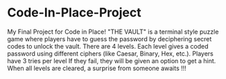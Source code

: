# Code-In-Place-Project
My Final Project for Code in Place!
"THE VAULT" is a terminal style puzzle game where players have to guess the password by deciphering secret codes to unlock the vault.
There are 4 levels.
Each level gives a coded password using different ciphers (like Caesar, Binary, Hex, etc.).
Players have 3 tries per level 
If they fail, they will be given an option to get a hint.
When all levels are cleared, a surprise from someone awaits !!!


